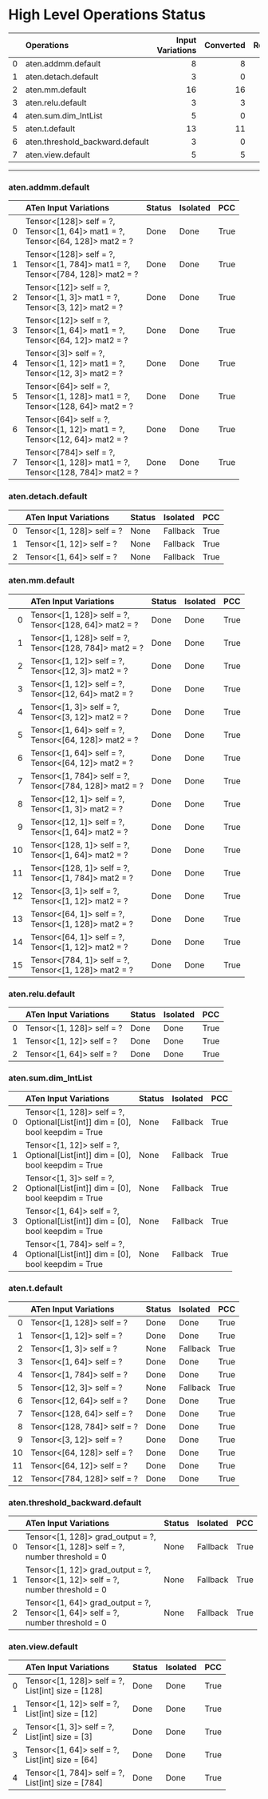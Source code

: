 # High Level Operations Status
|    | Operations                      |   Input Variations |   Converted |   Removed |   Fallback | Completed   |   Score |
|---:|:--------------------------------|-------------------:|------------:|----------:|-----------:|:------------|--------:|
|  0 | aten.addmm.default              |                  8 |           8 |         0 |          0 | ✅          |    1    |
|  1 | aten.detach.default             |                  3 |           0 |         0 |          0 | ✘           |    0    |
|  2 | aten.mm.default                 |                 16 |          16 |         0 |          0 | ✅          |    1    |
|  3 | aten.relu.default               |                  3 |           3 |         0 |          0 | ✅          |    1    |
|  4 | aten.sum.dim_IntList            |                  5 |           0 |         0 |          0 | ✘           |    0    |
|  5 | aten.t.default                  |                 13 |          11 |         0 |          0 | 🚧          |    0.85 |
|  6 | aten.threshold_backward.default |                  3 |           0 |         0 |          0 | ✘           |    0    |
|  7 | aten.view.default               |                  5 |           5 |         0 |          0 | ✅          |    1    |
***
### aten.addmm.default
|    | ATen Input Variations                                                                | Status   | Isolated   | PCC   |
|---:|:-------------------------------------------------------------------------------------|:---------|:-----------|:------|
|  0 | Tensor<[128]> self = ?,<br>Tensor<[1, 64]> mat1 = ?,<br>Tensor<[64, 128]> mat2 = ?   | Done     | Done       | True  |
|  1 | Tensor<[128]> self = ?,<br>Tensor<[1, 784]> mat1 = ?,<br>Tensor<[784, 128]> mat2 = ? | Done     | Done       | True  |
|  2 | Tensor<[12]> self = ?,<br>Tensor<[1, 3]> mat1 = ?,<br>Tensor<[3, 12]> mat2 = ?       | Done     | Done       | True  |
|  3 | Tensor<[12]> self = ?,<br>Tensor<[1, 64]> mat1 = ?,<br>Tensor<[64, 12]> mat2 = ?     | Done     | Done       | True  |
|  4 | Tensor<[3]> self = ?,<br>Tensor<[1, 12]> mat1 = ?,<br>Tensor<[12, 3]> mat2 = ?       | Done     | Done       | True  |
|  5 | Tensor<[64]> self = ?,<br>Tensor<[1, 128]> mat1 = ?,<br>Tensor<[128, 64]> mat2 = ?   | Done     | Done       | True  |
|  6 | Tensor<[64]> self = ?,<br>Tensor<[1, 12]> mat1 = ?,<br>Tensor<[12, 64]> mat2 = ?     | Done     | Done       | True  |
|  7 | Tensor<[784]> self = ?,<br>Tensor<[1, 128]> mat1 = ?,<br>Tensor<[128, 784]> mat2 = ? | Done     | Done       | True  |
### aten.detach.default
|    | ATen Input Variations     | Status   | Isolated   | PCC   |
|---:|:--------------------------|:---------|:-----------|:------|
|  0 | Tensor<[1, 128]> self = ? | None     | Fallback   | True  |
|  1 | Tensor<[1, 12]> self = ?  | None     | Fallback   | True  |
|  2 | Tensor<[1, 64]> self = ?  | None     | Fallback   | True  |
### aten.mm.default
|    | ATen Input Variations                                     | Status   | Isolated   | PCC   |
|---:|:----------------------------------------------------------|:---------|:-----------|:------|
|  0 | Tensor<[1, 128]> self = ?,<br>Tensor<[128, 64]> mat2 = ?  | Done     | Done       | True  |
|  1 | Tensor<[1, 128]> self = ?,<br>Tensor<[128, 784]> mat2 = ? | Done     | Done       | True  |
|  2 | Tensor<[1, 12]> self = ?,<br>Tensor<[12, 3]> mat2 = ?     | Done     | Done       | True  |
|  3 | Tensor<[1, 12]> self = ?,<br>Tensor<[12, 64]> mat2 = ?    | Done     | Done       | True  |
|  4 | Tensor<[1, 3]> self = ?,<br>Tensor<[3, 12]> mat2 = ?      | Done     | Done       | True  |
|  5 | Tensor<[1, 64]> self = ?,<br>Tensor<[64, 128]> mat2 = ?   | Done     | Done       | True  |
|  6 | Tensor<[1, 64]> self = ?,<br>Tensor<[64, 12]> mat2 = ?    | Done     | Done       | True  |
|  7 | Tensor<[1, 784]> self = ?,<br>Tensor<[784, 128]> mat2 = ? | Done     | Done       | True  |
|  8 | Tensor<[12, 1]> self = ?,<br>Tensor<[1, 3]> mat2 = ?      | Done     | Done       | True  |
|  9 | Tensor<[12, 1]> self = ?,<br>Tensor<[1, 64]> mat2 = ?     | Done     | Done       | True  |
| 10 | Tensor<[128, 1]> self = ?,<br>Tensor<[1, 64]> mat2 = ?    | Done     | Done       | True  |
| 11 | Tensor<[128, 1]> self = ?,<br>Tensor<[1, 784]> mat2 = ?   | Done     | Done       | True  |
| 12 | Tensor<[3, 1]> self = ?,<br>Tensor<[1, 12]> mat2 = ?      | Done     | Done       | True  |
| 13 | Tensor<[64, 1]> self = ?,<br>Tensor<[1, 128]> mat2 = ?    | Done     | Done       | True  |
| 14 | Tensor<[64, 1]> self = ?,<br>Tensor<[1, 12]> mat2 = ?     | Done     | Done       | True  |
| 15 | Tensor<[784, 1]> self = ?,<br>Tensor<[1, 128]> mat2 = ?   | Done     | Done       | True  |
### aten.relu.default
|    | ATen Input Variations     | Status   | Isolated   | PCC   |
|---:|:--------------------------|:---------|:-----------|:------|
|  0 | Tensor<[1, 128]> self = ? | Done     | Done       | True  |
|  1 | Tensor<[1, 12]> self = ?  | Done     | Done       | True  |
|  2 | Tensor<[1, 64]> self = ?  | Done     | Done       | True  |
### aten.sum.dim_IntList
|    | ATen Input Variations                                                               | Status   | Isolated   | PCC   |
|---:|:------------------------------------------------------------------------------------|:---------|:-----------|:------|
|  0 | Tensor<[1, 128]> self = ?,<br>Optional[List[int]] dim = [0],<br>bool keepdim = True | None     | Fallback   | True  |
|  1 | Tensor<[1, 12]> self = ?,<br>Optional[List[int]] dim = [0],<br>bool keepdim = True  | None     | Fallback   | True  |
|  2 | Tensor<[1, 3]> self = ?,<br>Optional[List[int]] dim = [0],<br>bool keepdim = True   | None     | Fallback   | True  |
|  3 | Tensor<[1, 64]> self = ?,<br>Optional[List[int]] dim = [0],<br>bool keepdim = True  | None     | Fallback   | True  |
|  4 | Tensor<[1, 784]> self = ?,<br>Optional[List[int]] dim = [0],<br>bool keepdim = True | None     | Fallback   | True  |
### aten.t.default
|    | ATen Input Variations       | Status   | Isolated   | PCC   |
|---:|:----------------------------|:---------|:-----------|:------|
|  0 | Tensor<[1, 128]> self = ?   | Done     | Done       | True  |
|  1 | Tensor<[1, 12]> self = ?    | Done     | Done       | True  |
|  2 | Tensor<[1, 3]> self = ?     | None     | Fallback   | True  |
|  3 | Tensor<[1, 64]> self = ?    | Done     | Done       | True  |
|  4 | Tensor<[1, 784]> self = ?   | Done     | Done       | True  |
|  5 | Tensor<[12, 3]> self = ?    | None     | Fallback   | True  |
|  6 | Tensor<[12, 64]> self = ?   | Done     | Done       | True  |
|  7 | Tensor<[128, 64]> self = ?  | Done     | Done       | True  |
|  8 | Tensor<[128, 784]> self = ? | Done     | Done       | True  |
|  9 | Tensor<[3, 12]> self = ?    | Done     | Done       | True  |
| 10 | Tensor<[64, 128]> self = ?  | Done     | Done       | True  |
| 11 | Tensor<[64, 12]> self = ?   | Done     | Done       | True  |
| 12 | Tensor<[784, 128]> self = ? | Done     | Done       | True  |
### aten.threshold_backward.default
|    | ATen Input Variations                                                                   | Status   | Isolated   | PCC   |
|---:|:----------------------------------------------------------------------------------------|:---------|:-----------|:------|
|  0 | Tensor<[1, 128]> grad_output = ?,<br>Tensor<[1, 128]> self = ?,<br>number threshold = 0 | None     | Fallback   | True  |
|  1 | Tensor<[1, 12]> grad_output = ?,<br>Tensor<[1, 12]> self = ?,<br>number threshold = 0   | None     | Fallback   | True  |
|  2 | Tensor<[1, 64]> grad_output = ?,<br>Tensor<[1, 64]> self = ?,<br>number threshold = 0   | None     | Fallback   | True  |
### aten.view.default
|    | ATen Input Variations                                | Status   | Isolated   | PCC   |
|---:|:-----------------------------------------------------|:---------|:-----------|:------|
|  0 | Tensor<[1, 128]> self = ?,<br>List[int] size = [128] | Done     | Done       | True  |
|  1 | Tensor<[1, 12]> self = ?,<br>List[int] size = [12]   | Done     | Done       | True  |
|  2 | Tensor<[1, 3]> self = ?,<br>List[int] size = [3]     | Done     | Done       | True  |
|  3 | Tensor<[1, 64]> self = ?,<br>List[int] size = [64]   | Done     | Done       | True  |
|  4 | Tensor<[1, 784]> self = ?,<br>List[int] size = [784] | Done     | Done       | True  |

